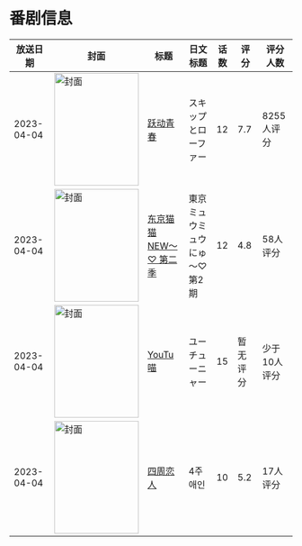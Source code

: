 # 番剧信息

|放送日期|封面|标题|日文标题|话数|评分|评分人数|
|---|---|---|---|---|---|---|
|2023-04-04|<img src="https://lain.bgm.tv/pic/cover/c/63/4e/357961_RtPiz.jpg" alt="封面" style="width:150px;height:200px;object-fit:cover;">|[跃动青春](https://bangumi.tv/subject/357961)|スキップとローファー|12|7.7|8255人评分|
|2023-04-04|<img src="https://lain.bgm.tv/pic/cover/c/6a/aa/402136_1t11g.jpg" alt="封面" style="width:150px;height:200px;object-fit:cover;">|[东京猫猫 NEW～♡ 第二季](https://bangumi.tv/subject/402136)|東京ミュウミュウ にゅ～♡ 第2期|12|4.8|58人评分|
|2023-04-04|<img src="https://lain.bgm.tv/pic/cover/c/29/4d/426284_CPZdI.jpg" alt="封面" style="width:150px;height:200px;object-fit:cover;">|[YouTu喵](https://bangumi.tv/subject/426284)|ユーチューニャー|15|暂无评分|少于10人评分|
|2023-04-04|<img src="https://lain.bgm.tv/pic/cover/c/92/34/427004_ZQ954.jpg" alt="封面" style="width:150px;height:200px;object-fit:cover;">|[四周恋人](https://bangumi.tv/subject/427004)|4주 애인|10|5.2|17人评分|
